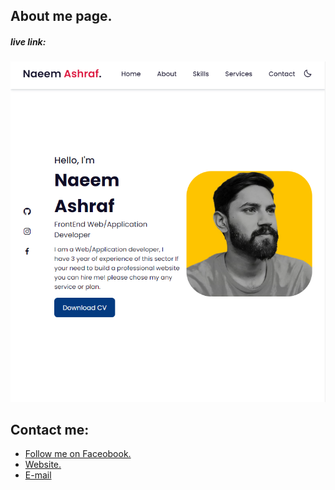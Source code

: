 ## About me page.
##### live link: <a href='https://naeem-ashraf.vercel.app'></a>

<img src="assets/img/website-preview.PNG">

## Contact me:
<ul>
    <li><a href='https://facebook.com/ChNaeemPansota'> Follow me on Faceobook.</li>
    <li><a href='https://naeem-ashraf.vercel.app/'> Website.</li>
    <li><a href='mailto: ngs.naeemashraf@gmail.com'> E-mail </li>
</ul>

